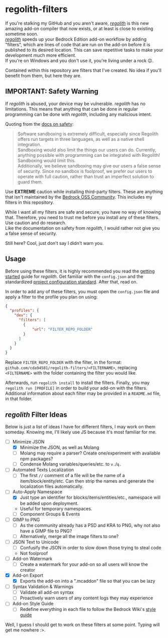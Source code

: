 # regolith-filters
If you're stalking my GitHub and you aren't aware, [*regolith*](https://bedrock-oss.github.io/regolith/) is this new amazing add-on compiler that now exists, or at least is close to existing sometime soon.  
[*regolith*](https://bedrock-oss.github.io/regolith/) speeds up your Bedrock Edition add-on workflow by adding "filters", which are lines of code that are run on the add-on before it is published to its desired location. This can save repetitive tasks to make your development much more efficient.  
If you're on Windows and you don't use it, you're living under a rock 😉.

Contained within this repository are filters that I've created. No idea if you'll benefit from them, but here they are.

## IMPORTANT: Safety Warning
If *regolith* is abused, your device may be vulnerable. *regolith* has no limitations. This means that anything that can be done in regular programming can be done with *regolith*, including any malicious intent.

Quoting from the [docs on safety](https://bedrock-oss.github.io/regolith/docs/safety.html):
> Software sandboxing is extremely difficult, especially since Regolith offers run targets in three languages, as well as a native shell integration.  
Sandboxing would also limit the things our users can do. Currently, anything possible with programming can be integrated with Regolith! Sandboxing would limit this.  
Additionally, we believe sandboxing may give our users a false sense of security. Since no sandbox is foolproof, we prefer our users to operate with full caution, rather than trust an imperfect solution to guard them.

Use **EXTREME** caution while installing third-party filters. These are anything that isn't maintained by the [Bedrock OSS Community](https://github.com/Bedrock-OSS/regolith-filters). This includes my filters in this repository.

While I want all my filters are safe and secure, you have no way of knowing that. Therefore, you need to trust me before you install any of these filters. Use caution and do research.  
Like the documentation on safety from *regolith*, I would rather not give you a false sense of security.

Still here? Cool, just don't say I didn't warn you.

## Usage
Before using these filters, it is highly recommended you read the [getting started](https://bedrock-oss.github.io/regolith/docs/getting-started) guide for *regolith*. Get familiar with the `config.json` and the standardized [project configuration standard](https://github.com/Bedrock-OSS/project-config-standard). After that, read on.

In order to add any of these filters, you must open the `config.json` file and apply a filter to the profile you plan on using:
```json
{
  "profiles": {
	"dev": {
	  "filters": [
		{
			"url": "FILTER_REPO_FOLDER"
		}
	  ]
	}
  }
}
```

Replace `FILTER_REPO_FOLDER` with the filter, in the format: `github.com/cda94581/regolith-filters/<FILTERNAME>`, replacing `<FILTERNAME>` with the folder containing the filter you would like.

Afterwards, run `regolith install` to install the filters. Finally, you may `regolith run [PROFILE]` in order to build your add-on with the filters.  
Additional information about each filter may be provided in a `README.md` file, in that folder.

## *regolith* Filter Ideas
Below is just a list of ideas I have for different filters, I may work on them someday. Knowing me, I'll likely use JS because it's most familiar for me.

- [ ] Minimize JSON
	- [x] Minimize the JSON, as well as Molang
	- [ ] Molang may require a parser? Create one/experiment with available npm packages?
	- [ ] Condense Molang variables/queries/etc. to `v.`/`q.`
- [ ] Automated Texts Localization
	- [ ] The first `//` comment of a file will be the name of a item/block/entity/etc. Can then strip the names and generate the localization files automatically.
- [ ] Auto-Apply Namespace
	- [x] Just type an identifier for blocks/items/entities/etc., namespace will be added upon deployment.
	- Useful for temporary namespaces.
	- [ ] Component Groups & Events
- [ ] GIMP to PNG
	- [ ] As the community already has a PSD and KRA to PNG, why not also have a GIMP file to PNG?
	- [ ] Alternatively, merge all the image filters to one?
- [ ] JSON Text to Unicode
	- [ ] Confusify the JSON in order to slow down those trying to steal code
	- Not foolproof
- [ ] Add-on Watermark
	- [ ] Create a watermark for your add-on so all users will know the creator
- [x] Add-on Export
	- [x] Exports the add-on into a ".mcaddon" file so that you can be lazy
- [ ] Syntax Validation & Warnings
	- [ ] Validate all add-on syntax
	- [ ] Proactively warn users of any content logs they may experience
- [ ] Add-on Style Guide
	- [ ] Redefine everything in each file to follow the Bedrock Wiki's [style guide](https://wiki.bedrock.dev/meta/style-guide.html)

Well, I guess I should get to work on these filters at some point. Typing will get me nowhere :>.